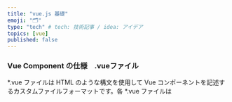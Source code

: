 ```yaml
---
title: "vue.js 基礎"
emoji: "🗂"
type: "tech" # tech: 技術記事 / idea: アイデア
topics: [vue]
published: false
---
```

### Vue Component の仕様　.vueファイル
*.vue ファイルは HTML のような構文を使用して Vue コンポーネントを記述するカスタムファイルフォーマットです。各 *.vue ファイルは <template>、<script>、<style> の三つのトップレベル言語のブロックで構成されています。
https://vue-loader-v14.vuejs.org/ja/start/spec.html

1. template内には 
実際に表示させる処理
### v-if
v-ifディレクティブは表示の切り替えをしたい要素に指定することで、指定した値の真偽値によって表示を切り替えるディレクティブ
指定した値がtrueであればその要素は表示され、falseであれば表示されない
```html:<div id="app">
  <p v-if ="isShow">表示されています</p>
  <p v-else>隠し要素が表示されています。</p>
</div>
```
```app.js:app.js
new Vue({
   el:'#app',
   data:{
    isShow:true
   }
})
```
### v-show
v-ifと同じように要素の表示の切り替えを行うが
v-showディレクティブはcssのdisplay要素を切り替えているだけで
v-ifディレクティブのように要素自体が消えたり、生成されたりしているわけではありません。

v-ifディレクティブでは紐づけられた変数の真偽値によって指定されているHTML要素の有無を動的に切り替えることができる。
v-ifディレクティブはDOM操作で要素を切り替える。
v-showディレクティブは要素のdisplayプロパティの値で表示を切り替える。
@click
v-else
### v-model ディレクティブ
入力された値を指定したデータの値に格納するディレクティブ

v-modelディレクティブはユニークな機能ではなく、v-bindディレクティブとv-onディレクティブの機能をまとめて双方向のデータバインディングを実現している糖衣構文（記法を簡略なものにした構文）です。input要素などのvalue属性をv-bindでバインディングし、changeイベントに対してVueの変数にvalue属性の値を代入することで実装できます

v-modelディレクティブを用いることでユーザーが入力した値をVueで取得することができます。
テキスト以外のインプット要素やセレクトボックスからも同様にユーザーが入力した値を取得することができます。
v-modeディレクティブlはv-bindディレクティブとv-onディレクティブの機能を合わせた糖衣構文である。

### v-bind:class
v-bindディレクティブの一つで、オブジェクトや配列を渡すことでそのデータプロパティの真偽値によってクラス属性の付与を切り替えることができます
つまりクラスの属性を切り替えることができる
2. script内
import
export() {
    computed: {
        //上と
        apiStatus () {
        return this.$store.state.auth.apiStatus
        },
        //下は同じ（だが必要：import { mapState } fro'vuex'）
        ...mapState({
    　　apiStatus: state => state.auth.apiStatus,
    }

    methods:
}

DOM操作

### computed　算出プロパティ
データそのものに何らかの処理を加えたものをプロパティにしたい時に使う
```js:
computed: {
   ここに算出プロパティ名を記述: function () {
      ここに処理内容を記述
      return ここに処理後の表示させる値を記述
 }
}
```
```js:
var vm = new Vue({
  el: '#example',
  data: {
    firstNum:3,
    secondNum:4
  },
  computed: {
    // 算出 getter 関数
   resultNum: function () {
      // `this` は vm インスタンスを指します
      return this.firstNum * this.secondNum
    }
  }
})
```
```html:
<div id="example">
  <p>{{ resultNum }}</p> 
</div>
```
12と表示
### watch　プロパティ
データの変更を監視して、それをトリガーに非同期処理や複雑な処理を行う必要がある時に使えるのが、watchプロパティ(監視プロパティ)
```js:
watch:  {
   変更を監視するプロパティ名を記述: {
     handler: function (変更後の値, 変更前の値) {
       ここに処理内容を記述
   },
     [deep: 真偽値,]
     [immediate: 真偽値,]
 }
}
```
deep(任意) : trueの場合、監視するプロパティがオブジェクトの場合ネストされた値の変更も検知します。2.2項で詳しく扱います。
immediate(任意) : trueの場合、初期読み込み時にも呼び出します

このようにdeep、immediateのそれぞれをオブジェクトのキーと真偽値で表現し、コールバック関数をhandlerで記述します。
```js:
var vm = new Vue({
 el: '#example',
 data: {
   firstNum: 3,
   secondNum: 4,
   resultNum: 12,
 },
 watch: {
   firstNum: function (val) {
     // `this` は vm インスタンスを指します
     this.resultNum = val * this.secondNum;
   },
   secondNum: function (val) {
     this.resultNum = this.firstNum * val;
   }
 }
})
```
watchプロパティを使うべき場合
computedプロパティでは処理できない非同期通信などの複雑な処理を行う場合
更新前と更新後の値を使う場合
処理を実行しても、データは返さない場合

### methods　プロパティ
computedプロパティ内に記述していた関数をmethodsプロパティに記述し、テンプレート構文でその関数を呼び出すだけ。
```js:
var vm = new Vue({
  el: '#example',
  data: {
    firstNum:3,
    secondNum:4
  },
  methods: {
    // 算出 getter 関数
   calcNum: function () {
      // `this` は vm インスタンスを指します
      return this.firstNum * this.secondNum
    }
  }
})
```
```html:
<div id="example">
  <p>{{ calcNum() }}</p> 
</div>
```
。pタグの要素には常に、calcNumの計算結果の戻り値が表示されるようになります。（methodsプロパティを用いているので必ず()をつけることに注意しましょう。）

methodsプロパティはv-onのハンドラ関数としても利用できるなどの汎用性の高さがメリットとしてあげられます。

computedプロパティは関数内の変数に変更があるときだけ再計算されます。変更がない場合はキャッシュが利用されるため、余計な計算を行うことがなくなるのがメリットです。

データに何かしらの処理を加えてから表示させたい際はcomputedプロパティを用いる。
記述方法はcomputedプロパティ内の関数名と処理内容と戻り値を定義するだけ。
watchプロパティに比べて記述が簡潔で可読性も高い。
methodsプロパティと異なり、キャッシュの利用があるため、関連する変数が変更される場合のみ、関数が実行される。
computedプロパティはライフサイクルダイアグラムでmountedよりも前に位置付けられるので注意する必要がある。

### props プロパティ
親インスタンスから子インスタンス(コンポーネント)へデータを受け渡す時に重要になるのがpropsプロパティ
propsを用いれば親から子への単一方向のデータの流れを実現でき、データの流れを把握しやすくなる

重要なのが
子のscriptタグ内（js記述部分）のpropsで、親から受け取るプロパティ名を列挙
親のtemplateタグ内（html記述部分）で、子の呼び出しとデータの受け渡し

propsの書き方は、文字列の配列かオブジェクトの配列。
propsでの命名においてキャメルケースを用いた場合には、親のhtmlではケバブケースにする必要がある。

```
